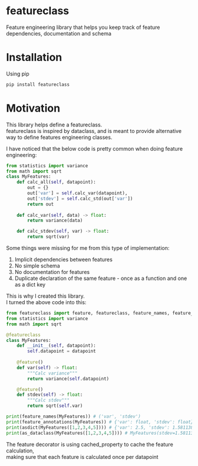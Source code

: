 # featureclass

Feature engineering library that helps you keep track of feature dependencies, documentation and schema  

# Installation 
Using pip

```bash
pip install featureclass
```

# Motivation

This library helps define a featureclass.  
featureclass is inspired by dataclass, and is meant to provide alternative way to define features engineering classes.  

I have noticed that the below code is pretty common when doing feature engineering:  

```python
from statistics import variance
from math import sqrt
class MyFeatures:
    def calc_all(self, datapoint):
        out = {}
        out['var'] = self.calc_var(datapoint),
        out['stdev'] = self.calc_std(out['var'])
        return out
        
    def calc_var(self, data) -> float:
        return variance(data)

    def calc_stdev(self, var) -> float:
        return sqrt(var)
```

Some things were missing for me from this type of implementation:  
1. Implicit dependencies between features  
2. No simple schema  
3. No documentation for features  
4. Duplicate declaration of the same feature - once as a function and one as a dict key  


This is why I created this library.  
I turned the above code into this:  
```python
from featureclass import feature, featureclass, feature_names, feature_annotations, asdict, as_dataclass
from statistics import variance
from math import sqrt

@featureclass
class MyFeatures:
    def __init__(self, datapoint):
        self.datapoint = datapoint
    
    @feature()
    def var(self) -> float:
        """Calc variance"""
        return variance(self.datapoint)

    @feature()
    def stdev(self) -> float:
        """Calc stdev"""
        return sqrt(self.var)

print(feature_names(MyFeatures)) # ('var', 'stdev')
print(feature_annotations(MyFeatures)) # {'var': float, 'stdev': float}
print(asdict(MyFeatures([1,2,3,4,5]))) # {'var': 2.5, 'stdev': 1.5811388300841898}
print(as_dataclass(MyFeatures([1,2,3,4,5]))) # MyFeatures(stdev=1.5811388300841898, var=2.5)
```

The feature decorator is using cached_property to cache the feature calculation,   
making sure that each feature is calculated once per datapoint

